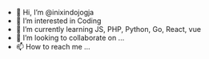 - 👋 Hi, I’m @inixindojogja
- 👀 I’m interested in Coding
- 🌱 I’m currently learning JS, PHP, Python, Go, React, vue
- 💞️ I’m looking to collaborate on ...
- 📫 How to reach me ...

<!---
inixindojogja/inixindojogja is a ✨ special ✨ repository because its `README.md` (this file) appears on your GitHub profile.
You can click the Preview link to take a look at your changes.
--->
